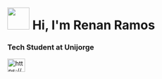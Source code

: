 



<h1 align="left"><img 
    height="50px" 
    width="50px"  
src="https://media.tenor.com/-7SFzBp_rycAAAAi/fat-cat.gif"> Hi, I'm Renan Ramos</h1>



<h3 align="left">Tech Student at Unijorge</h3>

<p align="left">
<a href="https://linkedin.com/in/https://www.linkedin.com/in/ryotruuser" target="blank"><img align="center" src="https://raw.githubusercontent.com/rahuldkjain/github-profile-readme-generator/master/src/images/icons/Social/linked-in-alt.svg" alt="https://www.linkedin.com/in/ryotruuser" height="30" width="40" /></a>
</p>
  
</div>
  

